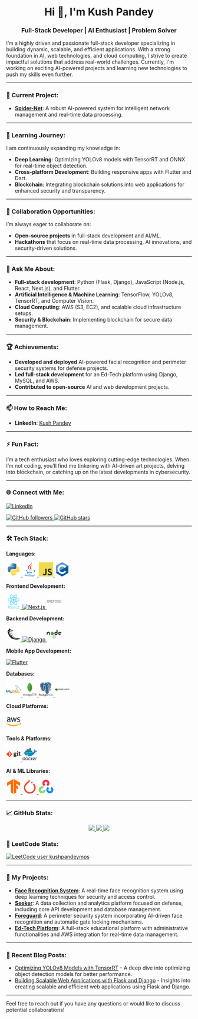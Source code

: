 <h1 align="center">Hi 👋, I'm Kush Pandey</h1>
<h3 align="center">Full-Stack Developer | AI Enthusiast | Problem Solver</h3>

I’m a highly driven and passionate full-stack developer specializing in building dynamic, scalable, and efficient applications. With a strong foundation in AI, web technologies, and cloud computing, I strive to create impactful solutions that address real-world challenges. Currently, I'm working on exciting AI-powered projects and learning new technologies to push my skills even further.

---

### 🔭 Current Project:
- **[Spider-Net](https://github.com/kushpandey3009/Spider-Net.git)**: A robust AI-powered system for intelligent network management and real-time data processing.

---

### 🌱 Learning Journey:
I am continuously expanding my knowledge in:
- **Deep Learning**: Optimizing YOLOv8 models with TensorRT and ONNX for real-time object detection.
- **Cross-platform Development**: Building responsive apps with Flutter and Dart.
- **Blockchain**: Integrating blockchain solutions into web applications for enhanced security and transparency.

---

### 👯 Collaboration Opportunities:
I’m always eager to collaborate on:
- **Open-source projects** in full-stack development and AI/ML.
- **Hackathons** that focus on real-time data processing, AI innovations, and security-driven solutions.

---

### 💬 Ask Me About:
- **Full-stack development**: Python (Flask, Django), JavaScript (Node.js, React, Next.js), and Flutter.
- **Artificial Intelligence & Machine Learning**: TensorFlow, YOLOv8, TensorRT, and Computer Vision.
- **Cloud Computing**: AWS (S3, EC2), and scalable cloud infrastructure setups.
- **Security & Blockchain**: Implementing blockchain for secure data management.

---

### 🏆 Achievements:
- **Developed and deployed** AI-powered facial recognition and perimeter security systems for defense projects.
- **Led full-stack development** for an Ed-Tech platform using Django, MySQL, and AWS.
- **Contributed to open-source** AI and web development projects.

---

### 📫 How to Reach Me:
- **LinkedIn**: [Kush Pandey](https://www.linkedin.com/in/kush-pandey-42008420a/)

---

### ⚡ Fun Fact:
I’m a tech enthusiast who loves exploring cutting-edge technologies. When I’m not coding, you’ll find me tinkering with AI-driven art projects, delving into blockchain, or catching up on the latest developments in cybersecurity.

---

### 🌐 Connect with Me:
<p align="left">
  <a href="https://linkedin.com/in/kush-pandey-42008420a" target="_blank">
    <img align="center" src="https://raw.githubusercontent.com/rahuldkjain/github-profile-readme-generator/master/src/images/icons/Social/linked-in-alt.svg" alt="LinkedIn" height="30" width="40" />
  </a>
</p>

<p align="left">
  <a href="https://github.com/kushpandey3009?tab=followers">
    <img alt="GitHub followers" title="Follow me on Github" src="https://custom-icon-badges.demolab.com/github/followers/kushpandey3009?color=236ad3&labelColor=1155ba&style=for-the-badge&logo=person-add&label=Follow&logoColor=white" />
  </a>
  <a href="https://github.com/kushpandey3009?tab=repositories&sort=stargazers">
    <img alt="GitHub stars" title="Total stars on GitHub" src="https://custom-icon-badges.demolab.com/github/stars/kushpandey3009?color=55960c&style=for-the-badge&labelColor=488207&logo=star" />
  </a>
</p>

---

### 🛠 Tech Stack:

**Languages:**
<p align="left">
  <a href="https://www.python.org" target="_blank" rel="noreferrer">
    <img src="https://raw.githubusercontent.com/devicons/devicon/master/icons/python/python-original.svg" alt="Python" width="40" height="40" />
  </a>
  <a href="https://www.java.com" target="_blank" rel="noreferrer">
    <img src="https://raw.githubusercontent.com/devicons/devicon/master/icons/java/java-original.svg" alt="Java" width="40" height="40" />
  </a>
  <a href="https://developer.mozilla.org/en-US/docs/Web/JavaScript" target="_blank" rel="noreferrer">
    <img src="https://raw.githubusercontent.com/devicons/devicon/master/icons/javascript/javascript-original.svg" alt="JavaScript" width="40" height="40" />
  </a>
  <a href="https://www.cprogramming.com/" target="_blank" rel="noreferrer">
    <img src="https://raw.githubusercontent.com/devicons/devicon/master/icons/c/c-original.svg" alt="C" width="40" height="40" />
  </a>
</p>

**Frontend Development:**
<p align="left">
  <a href="https://reactjs.org/" target="_blank" rel="noreferrer">
    <img src="https://raw.githubusercontent.com/devicons/devicon/master/icons/react/react-original-wordmark.svg" alt="React" width="40" height="40" />
  </a>
  <a href="https://nextjs.org/" target="_blank" rel="noreferrer">
    <img src="https://cdn.worldvectorlogo.com/logos/nextjs-2.svg" alt="Next.js" width="40" height="40" />
  </a>
  <a href="https://expressjs.com" target="_blank" rel="noreferrer">
    <img src="https://raw.githubusercontent.com/devicons/devicon/master/icons/express/express-original-wordmark.svg" alt="Express" width="40" height="40" />
  </a>
</p>

**Backend Development:**
<p align="left">
  <a href="https://flask.palletsprojects.com/" target="_blank" rel="noreferrer">
    <img src="https://raw.githubusercontent.com/devicons/devicon/master/icons/flask/flask-original.svg" alt="Flask" width="40" height="40" />
  </a>
 <a href="https://www.djangoproject.com/" target="_blank" rel="noreferrer">
  <img src="https://cdn.worldvectorlogo.com/logos/django.svg" alt="Django" width="40" height="40" />
</a>
  <a href="https://nodejs.org/" target="_blank" rel="noreferrer">
    <img src="https://raw.githubusercontent.com/devicons/devicon/master/icons/nodejs/nodejs-original-wordmark.svg" alt="Node.js" width="40" height="40" />
  </a>
</p>

**Mobile App Development:**
<p align="left">
  <a href="https://flutter.dev" target="_blank" rel="noreferrer">
    <img src="https://www.vectorlogo.zone/logos/flutterio/flutterio-icon.svg" alt="Flutter" width="40" height="40" />
  </a>
</p>

**Databases:**
<p align="left">
  <a href="https://www.mysql.com/" target="_blank" rel="noreferrer">
    <img src="https://raw.githubusercontent.com/devicons/devicon/master/icons/mysql/mysql-original-wordmark.svg" alt="MySQL" width="40" height="40" />
  </a>
  <a href="https://www.mongodb.com/" target="_blank" rel="noreferrer">
    <img src="https://raw.githubusercontent.com/devicons/devicon/master/icons/mongodb/mongodb-original-wordmark.svg" alt="MongoDB" width="40" height="40" />
  </a>
  <a href="https://www.postgresql.org/" target="_blank" rel="noreferrer">
    <img src="https://raw.githubusercontent.com/devicons/devicon/master/icons/postgresql/postgresql-original-wordmark.svg" alt="PostgreSQL" width="40" height="40" />
  </a>
<!--   <a href="https://redis.io/" target="_blank" rel="noreferrer">
    <img src="https://raw.githubusercontent.com/devicons/devicon/master/icons/redis/redis-original-wordmark.svg" alt="Redis" width="40" height="40" />
  </a> -->
  <a href="https://www.elastic.co/" target="_blank" rel="noreferrer">
    <img src="https://raw.githubusercontent.com/devicons/devicon/master/icons/elasticsearch/elasticsearch-original-wordmark.svg" alt="Elasticsearch" width="40" height="40" />
  </a>
</p>

**Cloud Platforms:**
<p align="left">
  <a href="https://aws.amazon.com/" target="_blank" rel="noreferrer">
    <img src="https://raw.githubusercontent.com/devicons/devicon/master/icons/amazonwebservices/amazonwebservices-original-wordmark.svg" alt="AWS" width="40" height="40" />
  </a>
</p>


**Tools & Platforms:**
<p align="left">
  <a href="https://git-scm.com/" target="_blank" rel="noreferrer">
    <img src="https://raw.githubusercontent.com/devicons/devicon/master/icons/git/git-original-wordmark.svg" alt="Git" width="40" height="40" />
  </a>
  <a href="https://docker.com" target="_blank" rel="noreferrer">
    <img src="https://raw.githubusercontent.com/devicons/devicon/master/icons/docker/docker-original-wordmark.svg" alt="Docker" width="40" height="40" />
  </a>
<!--   <a href="https://www.jenkins.io/" target="_blank" rel="noreferrer">
    <img src="https://raw.githubusercontent.com/devicons/devicon/master/icons/jenkins/jenkins-original.svg" alt="Jenkins" width="40" height="40" />
  </a> -->
<!--   <a href="https://www.apache.org/" target="_blank" rel="noreferrer">
    <img src="https://raw.githubusercontent.com/devicons/devicon/master/icons/apache/apache-original-wordmark.svg" alt="Apache" width="40" height="40" />
  </a>
  <a href="https://www.gnu.org/software/bash/" target="_blank" rel="noreferrer">
    <img src="https://raw.githubusercontent.com/devicons/devicon/master/icons/bash/bash-original.svg" alt="Bash" width="40" height="40" />
  </a> -->
</p>

**AI & ML Libraries:**
<p align="left">
  <a href="https://www.tensorflow.org/" target="_blank" rel="noreferrer">
    <img src="https://raw.githubusercontent.com/devicons/devicon/master/icons/tensorflow/tensorflow-original.svg" alt="TensorFlow" width="40" height="40" />
  </a>
  <a href="https://pytorch.org/" target="_blank" rel="noreferrer">
    <img src="https://raw.githubusercontent.com/devicons/devicon/master/icons/pytorch/pytorch-original.svg" alt="PyTorch" width="40" height="40" />
  </a>
  <a href="https://opencv.org/" target="_blank" rel="noreferrer">
    <img src="https://raw.githubusercontent.com/devicons/devicon/master/icons/opencv/opencv-original.svg" alt="OpenCV" width="40" height="40" />
  </a>
</p>

---

### 📈 GitHub Stats:

<p align="center">
  <a href="https://github.com/kushpandey3009">
    <img height="180em" src="https://github-readme-stats.vercel.app/api?username=kushpandey3009&show_icons=true&hide_border=true&count_private=true&include_all_commits=true&theme=github_dark" />
  </a>
  <a href="https://github.com/kushpandey3009">
    <img height="180em" src="https://github-readme-streak-stats.herokuapp.com/?user=kushpandey3009&theme=github_dark" />
  </a>
  <a href="https://github.com/kushpandey3009">
    <img height="180em" src="https://github-readme-stats.vercel.app/api/top-langs/?username=kushpandey3009&layout=compact&theme=github_dark" />
  </a>
</p>



### 🚀 LeetCode Stats:

[![LeetCode user kushpandeymps](https://img.shields.io/badge/dynamic/json?style=social&labelColor=black&color=%23ffa116&label=Solved&query=solvedOverTotal&url=https%3A%2F%2Fleetcode-badge.vercel.app%2Fapi%2Fusers%2Fkushpandeymps&logo=leetcode&logoColor=yellow)](https://leetcode.com/kushpandeymps/)

---

### 📂 My Projects:

- **[Face Recognition System](https://github.com/kushpandey3009/Face-Recognition-System)**: A real-time face recognition system using deep learning techniques for security and access control.
- **[Seeker](https://github.com/kushpandey3009/Seeker)**: A data collection and analytics platform focused on defense, including core API development and database management.
- **[Foreguard](https://github.com/kushpandey3009/Foreguard)**: A perimeter security system incorporating AI-driven face recognition and automatic gate locking mechanisms.
- **[Ed-Tech Platform](https://github.com/kushpandey3009/Ed-Tech-Platform)**: A full-stack educational platform with administrative functionalities and AWS integration for real-time data management.

---

### 📝 Recent Blog Posts:
- [Optimizing YOLOv8 Models with TensorRT](https://medium.com/@kushpandey3009/optimizing-yolov8-models-with-tensorrt-abc123) - A deep dive into optimizing object detection models for better performance.
- [Building Scalable Web Applications with Flask and Django](https://medium.com/@kushpandey3009/building-scalable-web-applications-with-flask-and-django-xyz789) - Insights into creating scalable and efficient web applications using Flask and Django.

---

Feel free to reach out if you have any questions or would like to discuss potential collaborations!


